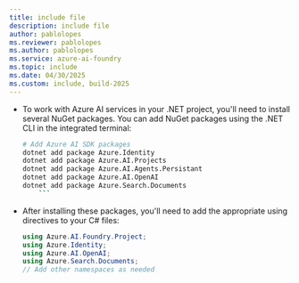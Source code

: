 ```yaml
---
title: include file
description: include file
author: pablolopes
ms.reviewer: pablolopes
ms.author: pablolopes
ms.service: azure-ai-foundry
ms.topic: include
ms.date: 04/30/2025
ms.custom: include, build-2025
---
```


* To work with Azure AI services in your .NET project, you'll need to install several NuGet packages. You can add NuGet packages using the .NET CLI in the integrated terminal:
    
    
    ```bash
    # Add Azure AI SDK packages
    dotnet add package Azure.Identity
    dotnet add package Azure.AI.Projects
    dotnet add package Azure.AI.Agents.Persistant
    dotnet add package Azure.AI.OpenAI
    dotnet add package Azure.Search.Documents
        ```
    
    
* After installing these packages, you'll need to add the appropriate using directives to your C# files:
    
    ```csharp
    using Azure.AI.Foundry.Project;
    using Azure.Identity;
    using Azure.AI.OpenAI;
    using Azure.Search.Documents;
    // Add other namespaces as needed
    ```



